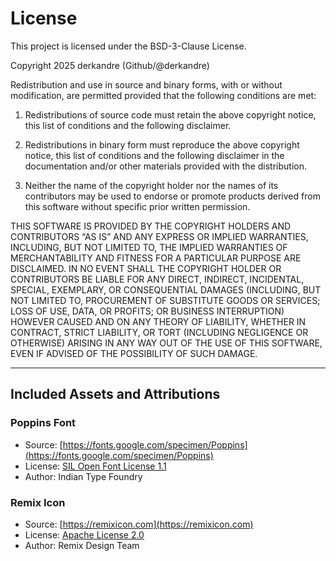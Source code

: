 # License

This project is licensed under the BSD-3-Clause License.

Copyright 2025 derkandre (Github/@derkandre)

Redistribution and use in source and binary forms, with or without modification, are permitted provided that the following conditions are met:

1. Redistributions of source code must retain the above copyright notice, this list of conditions and the following disclaimer.

2. Redistributions in binary form must reproduce the above copyright notice, this list of conditions and the following disclaimer in the documentation and/or other materials provided with the distribution.

3. Neither the name of the copyright holder nor the names of its contributors may be used to endorse or promote products derived from this software without specific prior written permission.

THIS SOFTWARE IS PROVIDED BY THE COPYRIGHT HOLDERS AND CONTRIBUTORS “AS IS” AND ANY EXPRESS OR IMPLIED WARRANTIES, INCLUDING, BUT NOT LIMITED TO, THE IMPLIED WARRANTIES OF MERCHANTABILITY AND FITNESS FOR A PARTICULAR PURPOSE ARE DISCLAIMED. IN NO EVENT SHALL THE COPYRIGHT HOLDER OR CONTRIBUTORS BE LIABLE FOR ANY DIRECT, INDIRECT, INCIDENTAL, SPECIAL, EXEMPLARY, OR CONSEQUENTIAL DAMAGES (INCLUDING, BUT NOT LIMITED TO, PROCUREMENT OF SUBSTITUTE GOODS OR SERVICES; LOSS OF USE, DATA, OR PROFITS; OR BUSINESS INTERRUPTION) HOWEVER CAUSED AND ON ANY THEORY OF LIABILITY, WHETHER IN CONTRACT, STRICT LIABILITY, OR TORT (INCLUDING NEGLIGENCE OR OTHERWISE) ARISING IN ANY WAY OUT OF THE USE OF THIS SOFTWARE, EVEN IF ADVISED OF THE POSSIBILITY OF SUCH DAMAGE.

---

## Included Assets and Attributions

### Poppins Font
- Source: [https://fonts.google.com/specimen/Poppins](https://fonts.google.com/specimen/Poppins)
- License: [SIL Open Font License 1.1](https://scripts.sil.org/OFL)
- Author: Indian Type Foundry

### Remix Icon
- Source: [https://remixicon.com](https://remixicon.com)
- License: [Apache License 2.0](https://www.apache.org/licenses/LICENSE-2.0)
- Author: Remix Design Team
